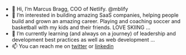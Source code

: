 - 👋 Hi, I’m Marcus Bragg, COO of Netlify. @mblify
- 👀 I’m interested in building amazing SaaS companies, helping people build and grown an amazing career. Playing and coaching soccer and basketball with my kids and their friends. LOVE SKIING ...
- 🌱 I’m currently learning (and always on a journey) of leadership and development best practices as well as web development ...
- 📫 You can reach me on [twitter](https://twitter.com/marcusbragg) or [linkedin](https://www.linkedin.com/in/marcusbragg/)

<!---
mblify/mblify is a ✨ special ✨ repository because its `README.md` (this file) appears on your GitHub profile.
You can click the Preview link to take a look at your changes.
--->
